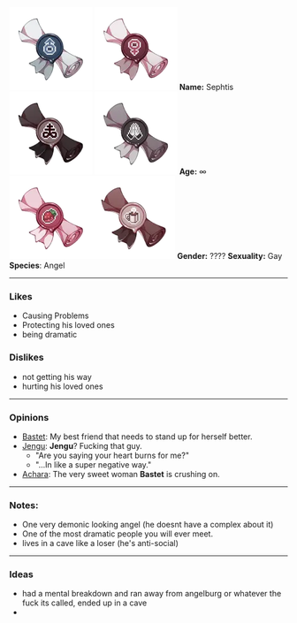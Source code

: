 ![50](Icons/he-him.webp)  ![50](Icons/she-her.webp) **Name:** Sephtis
![50](Icons/preist-of-sulfer.webp) ![50](Icons/faithful.webp) **Age:** ∞
![50](Icons/sweets-lover.webp)![](Icons/coffee-.webp) **Gender:** ???? 
**Sexuality:** Gay
**Species**: Angel

---
### Likes
- Causing Problems
- Protecting his loved ones
- being dramatic
### Dislikes
- not getting his way
- hurting his loved ones
---
### Opinions
- [Bastet](Bastet.md): My best friend that needs to stand up for herself better.
- [Jengu](Jengu.md): **Jengu**? Fucking that guy.
	- "Are you saying your heart burns for me?"
	- "...In like a super negative way."
- [Achara](Achara.md): The very sweet woman **Bastet** is crushing on.
---
### Notes:
- One very demonic looking angel (he doesnt have a complex about it)
- One of the most dramatic people you will ever meet.
- lives in a cave like a loser (he's anti-social)
---
### Ideas
- had a mental breakdown and ran away from angelburg or whatever the fuck its called, ended up in a cave
- 